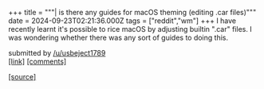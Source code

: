 +++
title = """| is there any guides for macOS theming (editing .car files)"""
date = 2024-09-23T02:21:36.000Z
tags = ["reddit","wm"]
+++
I have recently learnt it's possible to rice macOS by adjusting builtin ".car" files. I was wondering whether there was any sort of guides to doing this.

submitted by [/u/usbeject1789](https://www.reddit.com/user/usbeject1789)  
[\[link\]](https://www.reddit.com/r/unixporn/comments/1fna3o5/is_there_any_guides_for_macos_theming_editing_car/) [\[comments\]](https://www.reddit.com/r/unixporn/comments/1fna3o5/is_there_any_guides_for_macos_theming_editing_car/)

[[source]](https://www.reddit.com/r/unixporn/comments/1fna3o5/is_there_any_guides_for_macos_theming_editing_car/)
